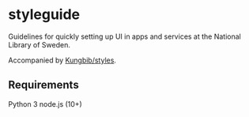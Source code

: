 # styleguide
Guidelines for quickly setting up UI in apps and services at the National Library of Sweden.

Accompanied by [Kungbib/styles](https://github.com/Kungbib/styles).


## Requirements
Python 3
node.js (10+)
